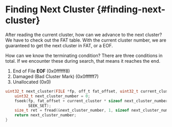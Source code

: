 # Finding Next Cluster {#finding-next-cluster}

After reading the current cluster, how can we advance to the next cluster? We have to check out the FAT table. With the current cluster number, we are guaranteed to get the next cluster in FAT, or a EOF.

How can we know the terminating condition? There are three conditions in total. If we encounter these during search, that means it reaches the end.

1. End of File
   **EOF**
   \(0x0ffffff8\)
2. Damaged \(Bad Cluster Mark\) \(0x0ffffff7\)
3. Unallocated \(0x0\)

```c
uint32_t next_cluster(FILE *fp, off_t fat_offset, uint32_t current_cluster) {
    uint32_t next_cluster_number = 0;
    fseek(fp, fat_offset + current_cluster * sizeof next_cluster_number,
          SEEK_SET);
    size_t ret = fread(&next_cluster_number, 1, sizeof next_cluster_number, fp);
    return next_cluster_number;
}
```

